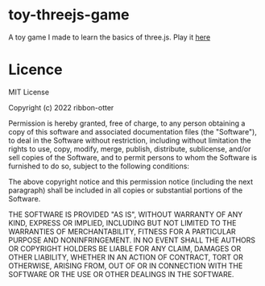 # toy-threejs-game
A toy game I made to learn the basics of three.js. Play it [here](https://rawcdn.githack.com/ribbon-otter/toy-threejs-game/33756049363f3b92df73d951e2ac19ed73d955bf/index.html)

# Licence
MIT License

Copyright (c) 2022 ribbon-otter 

Permission is hereby granted, free of charge, to any person obtaining a copy of this software and associated documentation files (the "Software"), to deal in the Software without restriction, including without limitation the rights to use, copy, modify, merge, publish, distribute, sublicense, and/or sell copies of the Software, and to permit persons to whom the Software is furnished to do so, subject to the following conditions:

The above copyright notice and this permission notice (including the next paragraph) shall be included in all copies or substantial portions of the Software.

THE SOFTWARE IS PROVIDED "AS IS", WITHOUT WARRANTY OF ANY KIND, EXPRESS OR IMPLIED, INCLUDING BUT NOT LIMITED TO THE WARRANTIES OF MERCHANTABILITY, FITNESS FOR A PARTICULAR PURPOSE AND NONINFRINGEMENT. IN NO EVENT SHALL THE AUTHORS OR COPYRIGHT HOLDERS BE LIABLE FOR ANY CLAIM, DAMAGES OR OTHER LIABILITY, WHETHER IN AN ACTION OF CONTRACT, TORT OR OTHERWISE, ARISING FROM, OUT OF OR IN CONNECTION WITH THE SOFTWARE OR THE USE OR OTHER DEALINGS IN THE SOFTWARE.

